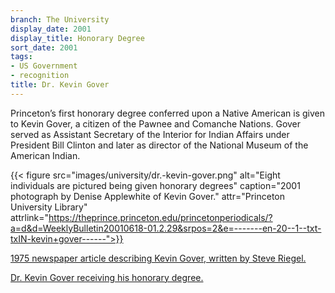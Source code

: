```yaml
---
branch: The University
display_date: 2001
display_title: Honorary Degree
sort_date: 2001
tags:
- US Government
- recognition
title: Dr. Kevin Gover
---
```


Princeton’s first honorary degree conferred upon a Native American is given to Kevin Gover, a citizen of the Pawnee and Comanche Nations. Gover served as Assistant Secretary of the Interior for Indian Affairs under President Bill Clinton and later as director of the National Museum of the American Indian.


{{< figure src="images/university/dr.-kevin-gover.png" alt="Eight individuals are pictured being given honorary degrees" caption="2001 photograph by Denise Applewhite of Kevin Gover." attr="Princeton University Library" attrlink="https://theprince.princeton.edu/princetonperiodicals/?a=d&d=WeeklyBulletin20010618-01.2.29&srpos=2&e=-------en-20--1--txt-txIN-kevin+gover------">}}


[1975 newspaper article describing Kevin Gover, written by Steve Riegel.](https://theprince.princeton.edu/princetonperiodicals/?a=d&d=Princetonian19751119-01.1.3&e=-------en-20--1--txt-txIN-alfonso+ortiz------)


[Dr. Kevin Gover receiving his honorary degree.](https://www.jstor.org/stable/10.25290/prinunivlibrchro.67.2.0420?seq=15#metadata_info_tab_contents)



